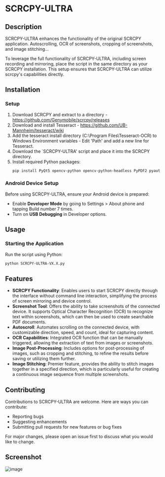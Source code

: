 # SCRCPY-ULTRA

## Description
SCRCPY-ULTRA enhances the functionality of the original SCRCPY application. Autoscrolling, OCR of screenshots, cropping of screenshots, and image stitching...

To leverage the full functionality of SCRCPY-ULTRA, including screen recording and mirroring, place the script in the same directory as your SCRCPY installation. 
This setup ensures that SCRCPY-ULTRA can utilize scrcpy's capabilities directly.

## Installation

### Setup
1. Download SCRCPY and extract to a directory - https://github.com/Genymobile/scrcpy/releases
2. Download and install Tesseract - https://github.com/UB-Mannheim/tesseract/wiki
3. Add the tesseract install directory (C:\Program Files\Tesseract-OCR) to Windows Environment variables - Edit 'Path' and add a new line for Tesseract.
4. Download the `SCRCPY-ULTRA' script and place it into the SCRCPY directory.
5. Install required Python packages:
   ```sh
   pip install PyQt5 opencv-python opencv-python-headless PyPDF2 pyautogui numpy pillow reportlab imagehash ocrmypdf
   ```
   
### Android Device Setup
Before using SCRCPY-ULTRA, ensure your Android device is prepared:
- Enable **Developer Mode** by going to Settings > About phone and tapping Build number 7 times.
- Turn on **USB Debugging** in Developer options.

## Usage

### Starting the Application
Run the script using Python:
```sh
python SCRCPY-ULTRA-VX.X.py
```

## Features

- **SCRCPY Functionality**: Enables users to start SCRCPY directly through the interface without command line interaction, simplifying the process of screen mirroring and device control.
- **Screenshot Tool**: Offers the ability to take screenshots of the connected device. It supports Optical Character Recognition (OCR) to recognize text within screenshots, which can then be used to create searchable PDF documents.
- **Autoscroll**: Automates scrolling on the connected device, with customizable direction, speed, and count, ideal for capturing content.
- **OCR Capabilities**: Integrated OCR function that can be manually triggered, allowing the extraction of text from images or screenshots.
- **Image Post-Processing**: Includes options for post-processing of images, such as cropping and stitching, to refine the results before saving or utilizing them further.
- **Image Stitching**: Premier feature, provides the ability to stitch images together in a specified direction, which is particularly useful for creating a continuous image sequence from multiple screenshots.

## Contributing

Contributions to SCRCPY-ULTRA are welcome. Here are ways you can contribute:
- Reporting bugs
- Suggesting enhancements
- Submitting pull requests for new features or bug fixes

For major changes, please open an issue first to discuss what you would like to change.

## Screenshot
![image](https://github.com/maccheroncelli/SCRCPY-ULTRA/assets/154501937/2ad1eb8f-2668-481b-808d-ff9f9f9b1457)

